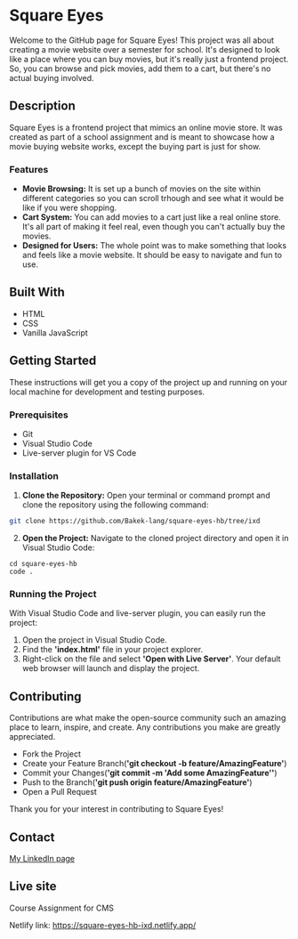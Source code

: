 # Square Eyes 

Welcome to the GitHub page for Square Eyes! This project was all about creating a movie website over a semester for school. It's designed to look like a place where you can buy movies, but it's really just a frontend project. So, you can browse and pick movies, add them to a cart, but there's no actual buying involved.


## Description

Square Eyes is a frontend project that mimics an online movie store. It was created as part of a school assignment and is meant to showcase how a movie buying website works, except the buying part is just for show.

### Features

- **Movie Browsing:** It is set up a bunch of movies on the site within different categories so you can scroll trhough and see what it would be like if you were shopping.
- **Cart System:** You can add movies to a cart just like a real online store. It's all part of making it feel real, even though you can't actually buy the movies.
- **Designed for Users:** The whole point was to make something that looks and feels like a movie website. It should be easy to navigate and fun to use.

## Built With

- HTML
- CSS
- Vanilla JavaScript

## Getting Started

These instructions will get you a copy of the project up and running on your local machine for development and testing purposes.

### Prerequisites

- Git
- Visual Studio Code
- Live-server plugin for VS Code

### Installation


1. **Clone the Repository:** Open your terminal or command prompt and clone the repository using the following command:

```bash
git clone https://github.com/Bakek-lang/square-eyes-hb/tree/ixd
```

2. **Open the Project:** Navigate to the cloned project directory and open it in Visual Studio Code:

```
cd square-eyes-hb
code .
```


### Running the Project

With Visual Studio Code and live-server plugin, you can easily run the project: 

1. Open the project in Visual Studio Code.
2. Find the **'index.html'** file in your project explorer.
3. Right-click on the file and select **'Open with Live Server'**. Your default web browser will launch and display the project.

## Contributing

Contributions are what make the open-source community such an amazing place to learn, inspire, and create. Any contributions you make are greatly appreciated.

- Fork the Project
- Create your Feature Branch(**'git checkout -b feature/AmazingFeature'**)
- Commit your Changes(**'git commit -m 'Add some AmazingFeature''**)
- Push to the Branch(**'git push origin feature/AmazingFeature'**)
- Open a Pull Request

Thank you for your interest in contributing to Square Eyes!

## Contact

[My LinkedIn page](https://www.linkedin.com/in/henrik-bakke-76b716294)


## Live site

Course Assignment for CMS

Netlify link:
https://square-eyes-hb-ixd.netlify.app/
